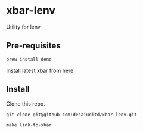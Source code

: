 # xbar-lenv

Utility for lenv

## Pre-requisites

`brew install deno`

Install latest xbar from [here](https://github.com/matryer/xbar/releases)

## Install

Clone this repo.

`git clone git@github.com:desaiuditd/xbar-lenv.git`

`make link-to-xbar`
